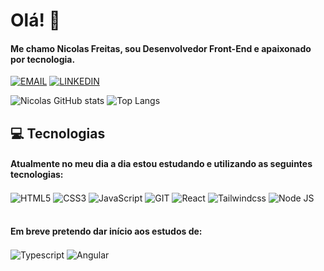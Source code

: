 # Olá! 👋

#### Me chamo Nicolas Freitas, sou Desenvolvedor Front-End e apaixonado por tecnologia.

[![EMAIL](https://img.shields.io/badge/Gmail-D14836?style=for-the-badge&logo=gmail&logoColor=white)](mailto:nicolasfp51@gmail.com)
[![LINKEDIN](https://img.shields.io/badge/LinkedIn-0077B5?style=for-the-badge&logo=linkedin&logoColor=white)](https://www.linkedin.com/in/nicolasfreitas-dev/)

![Nicolas GitHub stats](https://github-readme-stats.vercel.app/api?username=nicolasfreitas-dev&show_icons=true&theme=jolly&locale=pt-br&rank_icon=github&hide=contribs)
![Top Langs](https://github-readme-stats.vercel.app/api/top-langs/?username=nicolasfreitas-dev&layout=compact&theme=jolly&locale=pt-br)

## 💻 Tecnologias

#### Atualmente no meu dia a dia estou estudando e utilizando as seguintes tecnologias:

<div>
    <img align="center" alt="HTML5" src="https://img.shields.io/badge/HTML5-E34F26?style=for-the-badge&logo=html5&logoColor=white">
    <img align="center" alt="CSS3" src="https://img.shields.io/badge/CSS3-1572B6?style=for-the-badge&logo=css3&logoColor=white">
    <img align="center" alt="JavaScript" src="https://img.shields.io/badge/JavaScript-F7DF1E?style=for-the-badge&logo=javascript&logoColor=black">
    <img align="center" alt="GIT" src="https://img.shields.io/badge/GIT-E44C30?style=for-the-badge&logo=git&logoColor=white">
    <img align="center" alt="React" src="https://img.shields.io/badge/React-20232A?style=for-the-badge&logo=react&logoColor=61DAFB">
    <img align="center" alt="Tailwindcss" src="https://img.shields.io/badge/Tailwindcss-007ACC?style=for-the-badge&logo=tailwindcss&logoColor=white">
    <img align="center" alt="Node JS" src="https://img.shields.io/badge/Node.js-43853D?style=for-the-badge&logo=node.js&logoColor=white">
</div><br>

#### Em breve pretendo dar início aos estudos de:

<div>
    <img align="center" alt="Typescript" src="https://img.shields.io/badge/TypeScript-007ACC?style=for-the-badge&logo=typescript&logoColor=white">
    <img align="center" alt="Angular" src="https://img.shields.io/badge/Angular-DD0031?style=for-the-badge&logo=angular&logoColor=white">
</div><br>
